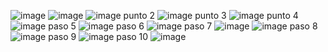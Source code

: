 ![image](https://github.com/user-attachments/assets/3ba21b67-4b04-4d00-87af-e0caa6f015ec)
![image](https://github.com/user-attachments/assets/da7f104b-7afe-4dc5-8f63-e8dab2929c15)
![image](https://github.com/user-attachments/assets/8a889cc1-b662-4cde-9a71-a76e0c94feb0)
punto 2
![image](https://github.com/user-attachments/assets/ca0e199c-3f48-46c7-87bc-8edb27fb4a5c)
punto 3
![image](https://github.com/user-attachments/assets/78be71e7-c566-4268-bade-c4f510dd19ab)
punto 4
![image](https://github.com/user-attachments/assets/1916cf9c-da04-44c0-8438-94e70f37a37c)
paso 5
![image](https://github.com/user-attachments/assets/ed350716-4730-4eda-86de-78920e557963)
paso 6
![image](https://github.com/user-attachments/assets/a04e3c92-1222-49e1-a078-7f22e77de170)
paso 7
![image](https://github.com/user-attachments/assets/5c019ae3-2161-4305-a549-78b6e225292d)
![image](https://github.com/user-attachments/assets/8787d8fb-4b7b-4335-8f92-b9fba35b57db)
paso 8 
![image](https://github.com/user-attachments/assets/fe4c79c2-5a2c-4eec-a94f-65ab0de580fc)
paso 9
![image](https://github.com/user-attachments/assets/bea4c546-1ac0-4c70-85f2-5dbf9fea2181)
paso 10
![image](https://github.com/user-attachments/assets/0f0a6519-84c1-4982-8601-21b8767f3ee5)





